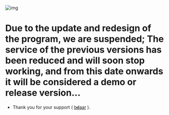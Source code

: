 ![img](https://github.com/bdaar/Anti-Sanction/blob/main/UI-UX/update.png)

# Due to the update and redesign of the program, we are suspended; The service of the previous versions has been reduced and will soon stop working, and from this date onwards it will be considered a demo or release version...

+ Thank you for your support ( [b̴d̴aar](https://github.com/bdaar) ).
